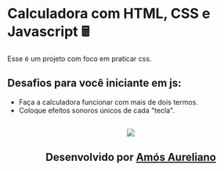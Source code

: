 # Calculadora com HTML, CSS e Javascript 🖩

Esse é um projeto com foco em praticar css.

## Desafios para você iniciante em js:
- Faça a calculadora funcionar com mais de dois termos.
- Coloque efeitos sonoros únicos de cada "tecla".

<h2 align=center>
  <img src=https://imgur.com/a/Ni9AO8e/>
 </h2>
 
<h2 align=center>
  <p>Desenvolvido por <a href=https://www.linkedin.com/in/am%C3%B3s-aureliano-689a36187/>Amós Aureliano</a></p>
</h2>
